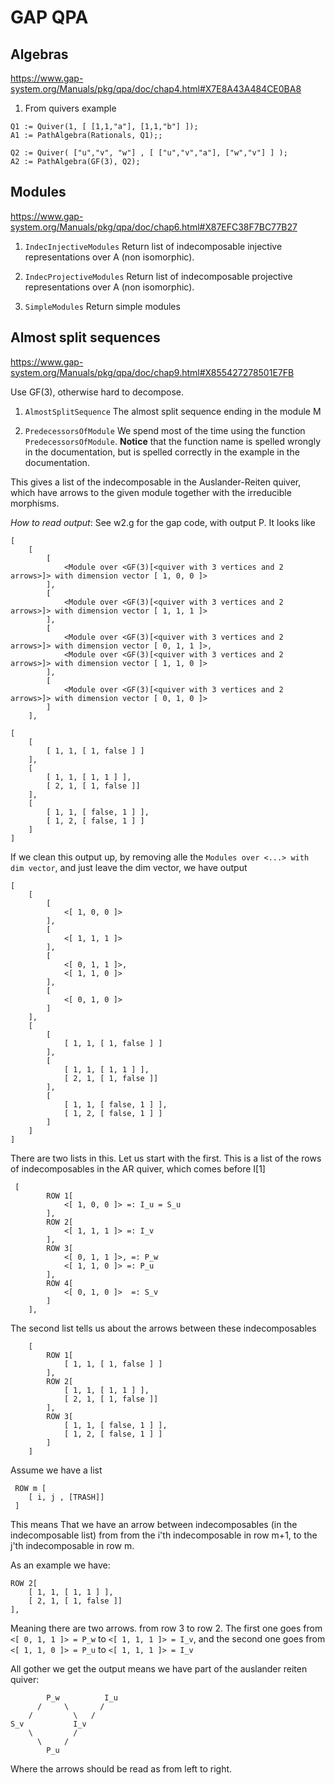 # GAP QPA

## Algebras
https://www.gap-system.org/Manuals/pkg/qpa/doc/chap4.html#X7E8A43A484CE0BA8

1) From quivers
example

```
Q1 := Quiver(1, [ [1,1,"a"], [1,1,"b"] ]);
A1 := PathAlgebra(Rationals, Q1);;

Q2 := Quiver( ["u","v", "w"] , [ ["u","v","a"], ["w","v"] ] );
A2 := PathAlgebra(GF(3), Q2);
```

## Modules
https://www.gap-system.org/Manuals/pkg/qpa/doc/chap6.html#X87EFC38F7BC77B27

1) `IndecInjectiveModules`
Return list of indecomposable injective representations over A (non isomorphic).

2) `IndecProjectiveModules`
Return list of indecomposable projective representations over A (non isomorphic).

3) `SimpleModules`
Return simple modules

## Almost split sequences
https://www.gap-system.org/Manuals/pkg/qpa/doc/chap9.html#X855427278501E7FB

Use GF(3), otherwise hard to decompose.

1) `AlmostSplitSequence`
The almost split sequence ending in the module M

2) `PredecessorsOfModule`
We spend most of the time using the function `PredecessorsOfModule`.
**Notice** that the function name is spelled wrongly in the documentation, but is spelled correctly in the example in the documentation.

This gives a list of the indecomposable in the Auslander-Reiten quiver, which have arrows to the given module together with the irreducible morphisms.

_How to read output_:
See w2.g for the gap code, with output P. It looks like

```
[
    [ 
        [ 
            <Module over <GF(3)[<quiver with 3 vertices and 2 arrows>]> with dimension vector [ 1, 0, 0 ]> 
        ], 
        [ 
            <Module over <GF(3)[<quiver with 3 vertices and 2 arrows>]> with dimension vector [ 1, 1, 1 ]> 
        ], 
        [ 
            <Module over <GF(3)[<quiver with 3 vertices and 2 arrows>]> with dimension vector [ 0, 1, 1 ]>,
            <Module over <GF(3)[<quiver with 3 vertices and 2 arrows>]> with dimension vector [ 1, 1, 0 ]>
        ], 
        [ 
            <Module over <GF(3)[<quiver with 3 vertices and 2 arrows>]> with dimension vector [ 0, 1, 0 ]> 
        ] 
    ], 

[
    [ 
        [ 1, 1, [ 1, false ] ] 
    ],
    [ 
        [ 1, 1, [ 1, 1 ] ], 
        [ 2, 1, [ 1, false ]]
    ],
    [ 
        [ 1, 1, [ false, 1 ] ],
        [ 1, 2, [ false, 1 ] ] 
    ]
]
```

If we clean this output up, by removing alle the `Modules over <...> with dim vector`, and just leave the dim vector, we have output


```
[
    [ 
        [ 
            <[ 1, 0, 0 ]> 
        ], 
        [ 
            <[ 1, 1, 1 ]> 
        ], 
        [ 
            <[ 0, 1, 1 ]>,
            <[ 1, 1, 0 ]>
        ], 
        [ 
            <[ 0, 1, 0 ]> 
        ] 
    ], 
    [
        [ 
            [ 1, 1, [ 1, false ] ] 
        ],
        [ 
            [ 1, 1, [ 1, 1 ] ], 
            [ 2, 1, [ 1, false ]]
        ],
        [ 
            [ 1, 1, [ false, 1 ] ],
            [ 1, 2, [ false, 1 ] ] 
        ]
    ]
]
```

There are two lists in this. Let us start with the first. This is a list of the rows of indecomposables in the AR quiver, which comes before I[1]

```
 [ 
        ROW 1[ 
            <[ 1, 0, 0 ]> =: I_u = S_u 
        ], 
        ROW 2[ 
            <[ 1, 1, 1 ]> =: I_v 
        ], 
        ROW 3[ 
            <[ 0, 1, 1 ]>, =: P_w
            <[ 1, 1, 0 ]> =: P_u
        ], 
        ROW 4[ 
            <[ 0, 1, 0 ]>  =: S_v
        ] 
    ], 
```

The second list tells us about the arrows  between these indecomposables

```
    [
        ROW 1[ 
            [ 1, 1, [ 1, false ] ] 
        ],
        ROW 2[ 
            [ 1, 1, [ 1, 1 ] ], 
            [ 2, 1, [ 1, false ]]
        ],
        ROW 3[ 
            [ 1, 1, [ false, 1 ] ],
            [ 1, 2, [ false, 1 ] ] 
        ]
    ]
```

Assume we have a list
```
 ROW m [
    [ i, j , [TRASH]]
 ]
```

This means That we have an arrow between indecomposables (in the indecomposable list) from from the i'th indecomposable in row m+1, to the j'th indecomposable in row m.

As an example we have:

```
ROW 2[ 
    [ 1, 1, [ 1, 1 ] ], 
    [ 2, 1, [ 1, false ]]
],
```

Meaning there are two arrows. from row 3 to row 2. The first one goes from `<[ 0, 1, 1 ]> = P_w` to `<[ 1, 1, 1 ]> = I_v`, and the second one goes from `<[ 1, 1, 0 ]> = P_u` to `<[ 1, 1, 1 ]> = I_v`


All gother we get the output means we have part of the auslander reiten quiver:

```
        P_w          I_u
      /     \       /
    /         \   /
S_v           I_v
    \         /
      \     /
        P_u
```
Where the arrows should be read as from left to right.












